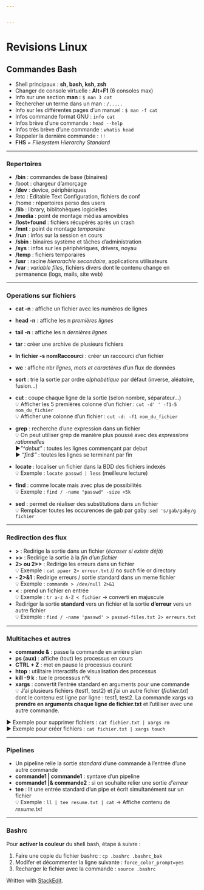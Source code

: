 ```yaml
---


---
```


<h1 id="revisions-linux">Revisions Linux</h1>
<h2 id="commandes-bash">Commandes Bash</h2>
<ul>
<li>Shell principaux : <strong>sh, bash, ksh, zsh</strong></li>
<li>Changer de console virtuelle : <strong>Alt+F1</strong> (6 consoles max)</li>
<li>Info sur une section <strong>man :</strong> <code>$ man 3 cat</code></li>
<li>Rechercher un terme dans un man : <code>/.....</code></li>
<li>Info sur les différentes pages d’un manuel : <code>$ man -f cat</code></li>
<li>Infos commande format GNU : <code>info cat</code></li>
<li>Infos brève d’une commande : <code>head --help</code></li>
<li>Infos très brève d’une commande : <code>whatis head</code></li>
<li>Rappeler la dernière commande : <code>!!</code></li>
<li><strong>FHS</strong> = <em>Filesystem Hierarchy Standard</em></li>
</ul>
<hr>
<h3 id="repertoires">Repertoires</h3>
<ul>
<li><strong>/bin</strong> : commandes de base (binaires)</li>
<li>/boot : chargeur d’amorçage</li>
<li><strong>/dev</strong> : device, périphériques</li>
<li>/etc : Editable Text Configuration, fichiers de conf</li>
<li>/home : répertoires perso des users</li>
<li><strong>/lib</strong> : library, biblitohèques logicielles</li>
<li><strong>/media</strong> : point de montage médias amovibles</li>
<li><strong>/lost+found</strong> : fichiers récupérés après un crash</li>
<li><strong>/mnt</strong> : point de montage <em>temporaire</em></li>
<li><strong>/run</strong> : infos sur la session en cours</li>
<li><strong>/sbin</strong> : binaires système et tâches d’administration</li>
<li><strong>/sys</strong> : infos sur les périphériques, drivers, noyau</li>
<li><strong>/temp</strong> : fichiers temporaires</li>
<li><strong>/usr</strong> : racine <em>hierarachie secondaire</em>, applications utilisateurs</li>
<li><strong>/var</strong> : <em>variable files</em>, fichiers divers dont le contenu change en permanence (logs, mails, site web)</li>
</ul>
<hr>
<h3 id="operations-sur-fichiers">Operations sur fichiers</h3>
<ul>
<li>
<p><strong>cat -n</strong> : affiche un fichier avec les numéros de lignes</p>
</li>
<li>
<p><strong>head -n</strong> : affiche les n <em>premières lignes</em></p>
</li>
<li>
<p><strong>tail -n</strong> : affiche les n <em>dernières lignes</em></p>
</li>
<li>
<p><strong>tar</strong> : créer une archive de plusieurs fichiers</p>
</li>
<li>
<p><strong>ln fichier -s nomRaccourci</strong> : créer un raccourci d’un fichier</p>
</li>
<li>
<p><strong>wc</strong> : affiche nbr <em>lignes, mots et caractères</em> d’un flux de données</p>
</li>
<li>
<p><strong>sort</strong> : trie la sortie par ordre <em>alphabétique</em> par défaut (inverse, aléatoire, fusion…)</p>
</li>
<li>
<p><strong>cut</strong> : coupe chaque ligne de la sortie (selon nombre, séparateur…)<br>
💡 Afficher les 5 premières colonne d’un fichier : <code>cut -d' ' -f1-5 nom_du_fichier</code><br>
💡 Afficher une colonne d’un fichier : <code>cut -d: -f1 nom_du_fichier</code></p>
</li>
<li>
<p><strong>grep</strong> : recherche d’une expression dans un fichier<br>
💡 On peut utiliser grep de manière plus poussé avec des <em>expressions rationnelles</em><br>
▶️<em>"^debut"</em> : toutes les lignes commençant par debut<br>
▶️ <em>“fin$”</em> : toutes les lignes se terminant par fin</p>
</li>
<li>
<p><strong>locate</strong> : localiser un fichier dans la BDD des fichiers indexés<br>
💡 Exemple : <code>locate passwd | less</code> (meilleure lecture)</p>
</li>
<li>
<p><strong>find</strong> : comme locate mais avec plus de possibilités<br>
💡 Exemple : <code>find / -name "passwd" -size +5k</code></p>
</li>
<li>
<p><strong>sed</strong> : permet de réaliser des substitutions dans un fichier<br>
💡 Remplacer toutes les occurences de gab par gaby :<code>sed 's/gab/gaby/g fichier</code></p>
</li>
</ul>
<hr>
<h3 id="redirection-des-flux">Redirection des flux</h3>
<ul>
<li><strong>&gt;</strong> : Redirige la sortie dans un fichier (<em>écraser si existe déjà</em>)</li>
<li><strong>&gt;&gt;</strong> : Redirige la sortie à la <em>fin d’un fichier</em></li>
<li><strong>2&gt; ou 2&gt;&gt;</strong> : Redirige les erreurs dans un fichier<br>
💡 Exemple : <code>cat ppaer 2&gt; erreur.txt</code> // no such file or directory</li>
<li><strong>- 2&gt;&amp;1</strong> : Redirige erreurs / sortie standard dans un meme fichier<br>
💡 Exemple : <code>commande &gt; /dev/null 2&gt;&amp;1</code></li>
<li><strong>&lt;</strong> : prend un fichier en entrée<br>
💡 Exemple : <code>tr a-z A-Z &lt; fichier</code> -&gt; converti en majuscule</li>
<li>Rediriger la sortie <strong>standard</strong> vers un fichier et la sortie <strong>d’erreur</strong> vers un autre fichier<br>
💡 Exemple : <code>find / -name 'passwd' &gt; passwd-files.txt 2&gt; erreurs.txt</code></li>
</ul>
<hr>
<h3 id="multitaches-et-autres">Multitaches et autres</h3>
<ul>
<li><strong>commande &amp;</strong> : passe la commande en arrière plan</li>
<li><strong>ps (aux)</strong> : affiche (tout) les processus en cours</li>
<li><strong>CTRL + Z</strong> : met en pause le processus courant</li>
<li><strong>htop</strong> : utilitaire interactifs de visualisation des processus</li>
<li><strong>kill -9 k</strong> : tue le processus n°k</li>
<li><strong>xargs</strong> : convertit l’entrée standard en arguments pour une commande<br>
💡 J’ai plusieurs fichiers (test1, test2) et j’ai un autre fichier (<em>fichier.txt</em>) dont le contenu est ligne par ligne : test1, test2. La commande xargs va <strong>prendre en arguments chaque ligne de fichier.txt</strong> et l’utiliser avec une autre commande.</li>
</ul>
<p>▶️ Exemple pour supprimer fichiers : <code>cat fichier.txt | xargs rm</code><br>
▶️ Exemple pour créer fichiers : <code>cat fichier.txt | xargs touch</code></p>
<hr>
<h3 id="pipelines">Pipelines</h3>
<ul>
<li>Un pipeline relie la sortie <em>standard</em> d’une commande à l’entrée d’une autre commande</li>
<li><strong>commande1 | commande1</strong> : syntaxe d’un pipeline</li>
<li><strong>commande1 |&amp; commande2</strong> : si on souhaite relier une sortie <em>d’erreur</em></li>
<li><strong>tee</strong> : lit une entrée standard d’un pipe et écrit simultanément sur un fichier<br>
💡 Exemple : <code>ll | tee resume.txt | cat</code> -&gt; Affiche contenu de <em>resume.txt</em></li>
</ul>
<hr>
<h3 id="bashrc">Bashrc</h3>
<p>Pour <strong>activer la couleur</strong> du shell bash, étape à suivre :</p>
<ol>
<li>Faire une copie du fichier bashrc : <code>cp .bashrc .bashrc_bak</code></li>
<li>Modifer et décommenter la ligne suivante : <code>force_color_prompt=yes</code></li>
<li>Recharger le fichier avec la commande : <code>source .bashrc</code></li>
</ol>
<p>Written with <a href="https://stackedit.io/">StackEdit</a>.</p>

